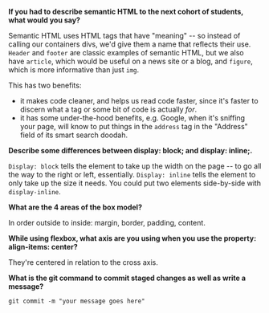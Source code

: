 **If you had to describe semantic HTML to the next cohort of students, what would you say?**

Semantic HTML uses HTML tags that have "meaning" -- so instead of calling our containers divs, we'd give them a name that reflects their use. `Header` and `footer` are classic examples of semantic HTML, but we also have `article`, which would be useful on a news site or a blog, and `figure`, which is more informative than just `img`.

This has two benefits: 
- it makes code cleaner, and helps us read code faster, since it's faster to discern what a tag or some bit of code is actually *for*.
- it has some under-the-hood benefits, e.g. Google, when it's sniffing your page, will know to put things in the `address` tag in the "Address" field of its smart search doodah.

**Describe some differences between display: block; and display: inline;.**

`Display: block` tells the element to take up the width on the page -- to go all the way to the right or left, essentially. `Display: inline` tells the element to only take up the size it needs. You could put two elements side-by-side with `display-inline`.

**What are the 4 areas of the box model?**

In order outside to inside: margin, border, padding, content.

**While using flexbox, what axis are you using when you use the property: align-items: center?**

They're centered in relation to the cross axis.

**What is the git command to commit staged changes as well as write a message?**

`git commit -m "your message goes here"`


